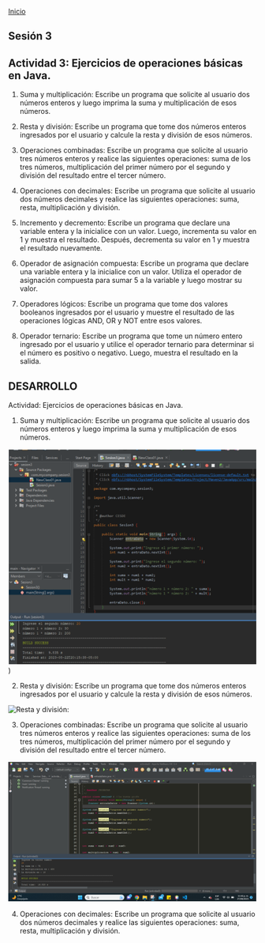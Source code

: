 <!-- No borrar o modificar -->
[Inicio](./index.md)

## Sesión 3 


<!-- Su documentación aquí -->

## Actividad 3: Ejercicios de operaciones básicas en Java.

1. Suma y multiplicación: Escribe un programa que solicite al usuario dos números enteros y luego imprima la suma y multiplicación de esos números.

2. Resta y división: Escribe un programa que tome dos números enteros ingresados por el usuario y calcule la resta y división de esos números.

3. Operaciones combinadas: Escribe un programa que solicite al usuario tres números enteros y realice las siguientes operaciones: suma de los tres números, multiplicación del primer número por el segundo y división del resultado entre el tercer número.

4. Operaciones con decimales: Escribe un programa que solicite al usuario dos números decimales y realice las siguientes operaciones: suma, resta, multiplicación y división.

5.  Incremento y decremento: Escribe un programa que declare una variable entera y la inicialice con un valor. Luego, incrementa su valor en 1 y muestra el resultado. Después, decrementa su valor en 1 y muestra el resultado nuevamente.

6. Operador de asignación compuesta: Escribe un programa que declare una variable entera y la inicialice con un valor. Utiliza el operador de asignación compuesta para sumar 5 a la variable y luego mostrar su valor.

7. Operadores lógicos: Escribe un programa que tome dos valores booleanos ingresados por el usuario y muestre el resultado de las operaciones lógicas AND, OR y NOT entre esos valores.

8. Operador ternario: Escribe un programa que tome un número entero ingresado por el usuario y utilice el operador ternario para determinar si el número es positivo o negativo. Luego, muestra el resultado en la salida.
   
## DESARROLLO

Actividad: Ejercicios de operaciones básicas en Java.

1. Suma y multiplicación: Escribe un programa que solicite al usuario dos
números enteros y luego imprima la suma y multiplicación de esos números.

 ![Suma y multiplicacion](image-1.png))

2. Resta y división: Escribe un programa que tome dos números enteros
ingresados por el usuario y calcule la resta y división de esos números.

![Resta y división:]((image-2.png))

3. Operaciones combinadas: Escribe un programa que solicite al usuario tres
números enteros y realice las siguientes operaciones: suma de los tres
números, multiplicación del primer número por el segundo y división del
resultado entre el tercer número.

![Operaciones combinadas](image-3.png)
 
4. Operaciones con decimales: Escribe un programa que solicite al usuario dos
números decimales y realice las siguientes operaciones: suma, resta,
multiplicación y división.









